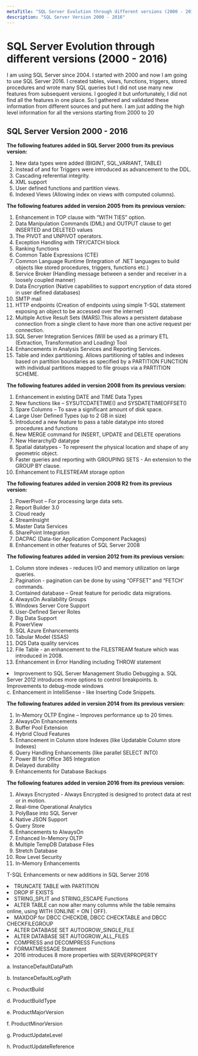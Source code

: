 ```yaml
---
metaTitle: "SQL Server Evolution through different versions (2000 - 2016)"
description: "SQL Server Version 2000 - 2016"
---
```


# SQL Server Evolution through different versions (2000 - 2016)


I am using SQL Server since 2004. I started with 2000 and now I am going to use SQL Server 2016. I created tables, views, functions, triggers, stored procedures and wrote many SQL queries but I did not use many new features from subsequent versions. I googled it but unfortunately, I did not find all the features in one place. So I gathered and validated these information from different sources and put here. I am just adding the high level information for all the versions starting from 2000 to 20



## SQL Server Version 2000 - 2016


**The following features added in SQL Server 2000 from its previous version:**

1. New data types were added (BIGINT, SQL_VARIANT, TABLE)
1. Instead of and for Triggers were introduced as advancement to the DDL.
1. Cascading referential integrity.
1. XML support
1. User defined functions and partition views.
1. Indexed Views (Allowing index on views with computed columns).

**The following features added in version 2005 from its previous version:**

1. Enhancement in TOP clause with “WITH TIES” option.
1. Data Manipulation Commands (DML) and OUTPUT clause to get INSERTED and DELETED values
1. The PIVOT and UNPIVOT operators.
1. Exception Handling with TRY/CATCH block
1. Ranking functions
1. Common Table Expressions (CTE)
1. Common Language Runtime (Integration of .NET languages to build objects like stored procedures, triggers, functions etc.)
1. Service Broker (Handling message between a sender and receiver in a loosely coupled manner)
1. Data Encryption (Native capabilities to support encryption of data stored in user defined databases)
1. SMTP mail
1. HTTP endpoints (Creation of endpoints using simple T-SQL statement exposing an object to be accessed over the internet)
1. Multiple Active Result Sets (MARS).This allows a persistent database connection from a single client to have more than one active request per connection.
1. SQL Server Integration Services (Will be used as a primary ETL (Extraction, Transformation and Loading) Tool
1. Enhancements in Analysis Services and Reporting Services.
1. Table and index partitioning. Allows partitioning of tables and indexes based on partition boundaries as specified by a PARTITION FUNCTION with individual partitions mapped to file groups via a PARTITION SCHEME.

**The following features added in version 2008 from its previous version:**

1. Enhancement in existing DATE and TIME Data Types
1. New functions like – SYSUTCDATETIME() and SYSDATETIMEOFFSET()
1. Spare Columns – To save a significant amount of disk space.
1. Large User Defined Types (up to 2 GB in size)
1. Introduced a new feature to pass a table datatype into stored procedures and functions
1. New MERGE command for INSERT, UPDATE and DELETE operations
1. New HierarchyID datatype
1. Spatial datatypes - To represent the physical location and shape of any geometric object.
1. Faster queries and reporting with GROUPING SETS - An extension to the GROUP BY clause.
1. Enhancement to FILESTREAM storage option

**The following features added in version 2008 R2 from its previous version:**

1. PowerPivot – For processing large data sets.
1. Report Builder 3.0
1. Cloud ready
1. StreamInsight
1. Master Data Services
1. SharePoint Integration
1. DACPAC (Data-tier Application Component Packages)
1. Enhancement in other features of SQL Server 2008

**The following features added in version 2012 from its previous version:**

1. Column store indexes - reduces I/O and memory utilization on large queries.
1. Pagination - pagination can be done by using “OFFSET” and “FETCH’ commands.
1. Contained database – Great feature for periodic data migrations.
1. AlwaysOn Availability Groups
1. Windows Server Core Support
1. User-Defined Server Roles
1. Big Data Support
1. PowerView
1. SQL Azure Enhancements
1. Tabular Model (SSAS)
1. DQS Data quality services
1. File Table - an enhancement to the FILESTREAM feature which was introduced in 2008.
1. Enhancement in Error Handling including THROW statement
<li>Improvement to SQL Server Management Studio Debugging
a.    SQL Server 2012 introduces more options to control breakpoints.
b.    Improvements to debug-mode windows<br />
c.    Enhancement in IntelliSense - like Inserting Code Snippets.</li>

**The following features added in version 2014 from its previous version:**

1. In-Memory OLTP Engine – Improves performance up to 20 times.
1. AlwaysOn Enhancements
1. Buffer Pool Extension
1. Hybrid Cloud Features
1. Enhancement in Column store Indexes (like Updatable Column store Indexes)
1. Query Handling Enhancements (like parallel SELECT INTO)
1. Power BI for Office 365 Integration
1. Delayed durability
1. Enhancements for Database Backups

**The following features added in version 2016 from its previous version:**

1. Always Encrypted - Always Encrypted is designed to protect data at rest or in motion.
1. Real-time Operational Analytics
1. PolyBase into SQL Server
1. Native JSON Support
1. Query Store
1. Enhancements to AlwaysOn
1. Enhanced In-Memory OLTP
1. Multiple TempDB Database Files
1. Stretch Database
1. Row Level Security
1. In-Memory Enhancements

> 
T-SQL Enhancements or new additions in SQL Server 2016


<li>
TRUNCATE TABLE with PARTITION
</li>
<li>
DROP IF EXISTS
</li>
<li>
STRING_SPLIT and STRING_ESCAPE Functions
</li>
<li>
ALTER TABLE can now alter many columns while the table remains online, using WITH (ONLINE = ON | OFF).
</li>
<li>
MAXDOP for DBCC CHECKDB, DBCC CHECKTABLE and DBCC CHECKFILEGROUP
</li>
<li>
ALTER DATABASE SET AUTOGROW_SINGLE_FILE
</li>
<li>
ALTER DATABASE SET AUTOGROW_ALL_FILES
</li>
<li>
COMPRESS and DECOMPRESS Functions
</li>
<li>
FORMATMESSAGE Statement
</li>
<li>
2016 introduces 8 more properties with SERVERPROPERTY
</li>

a.    InstanceDefaultDataPath

b.    InstanceDefaultLogPath

c.    ProductBuild

d.    ProductBuildType

e.    ProductMajorVersion

f.    ProductMinorVersion

g.    ProductUpdateLevel

h.    ProductUpdateReference


